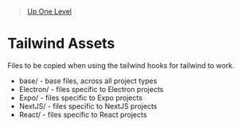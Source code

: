 > [Up One Level](../readme.md)

# Tailwind Assets

Files to be copied when using the tailwind hooks for tailwind to work.

- base/ - base files, across all project types
- Electron/ - files specific to Electron projects
- Expo/ - files specific to Expo projects
- NextJS/ - files specific to NextJS projects
- React/ - files specific to React projects